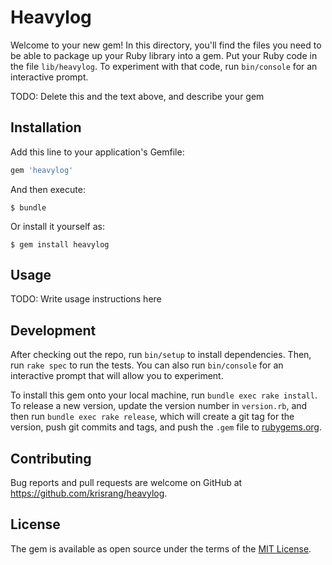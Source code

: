 # Heavylog

Welcome to your new gem! In this directory, you'll find the files you need to be able to package up your Ruby library into a gem. Put your Ruby code in the file `lib/heavylog`. To experiment with that code, run `bin/console` for an interactive prompt.

TODO: Delete this and the text above, and describe your gem

## Installation

Add this line to your application's Gemfile:

```ruby
gem 'heavylog'
```

And then execute:

    $ bundle

Or install it yourself as:

    $ gem install heavylog

## Usage

TODO: Write usage instructions here

## Development

After checking out the repo, run `bin/setup` to install dependencies. Then, run `rake spec` to run the tests. You can also run `bin/console` for an interactive prompt that will allow you to experiment.

To install this gem onto your local machine, run `bundle exec rake install`. To release a new version, update the version number in `version.rb`, and then run `bundle exec rake release`, which will create a git tag for the version, push git commits and tags, and push the `.gem` file to [rubygems.org](https://rubygems.org).

## Contributing

Bug reports and pull requests are welcome on GitHub at https://github.com/krisrang/heavylog.

## License

The gem is available as open source under the terms of the [MIT License](https://opensource.org/licenses/MIT).
